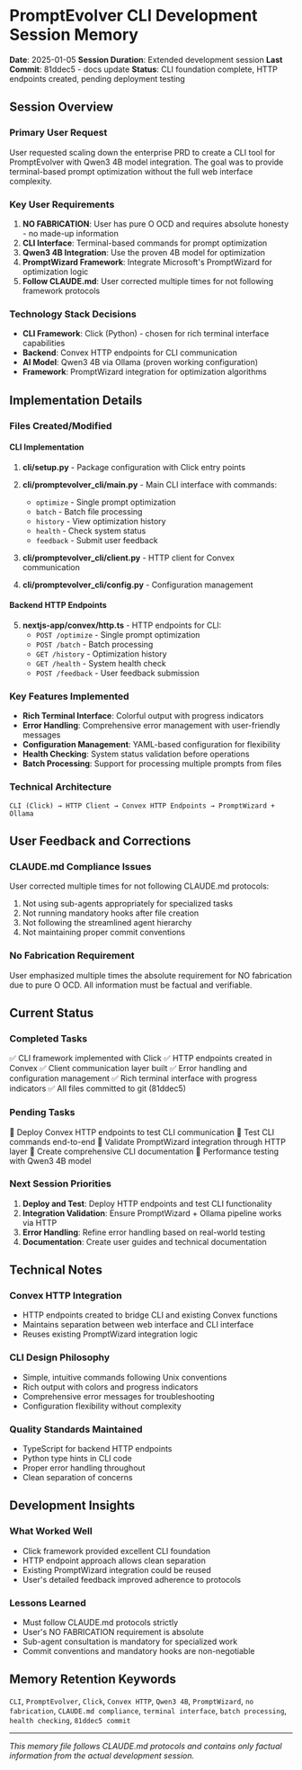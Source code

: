 # PromptEvolver CLI Development Session Memory

**Date**: 2025-01-05
**Session Duration**: Extended development session
**Last Commit**: 81ddec5 - docs update
**Status**: CLI foundation complete, HTTP endpoints created, pending deployment testing

## Session Overview

### Primary User Request

User requested scaling down the enterprise PRD to create a CLI tool for PromptEvolver with Qwen3 4B model integration. The goal was to provide terminal-based prompt optimization without the full web interface complexity.

### Key User Requirements

1. **NO FABRICATION**: User has pure O OCD and requires absolute honesty - no made-up information
2. **CLI Interface**: Terminal-based commands for prompt optimization
3. **Qwen3 4B Integration**: Use the proven 4B model for optimization
4. **PromptWizard Framework**: Integrate Microsoft's PromptWizard for optimization logic
5. **Follow CLAUDE.md**: User corrected multiple times for not following framework protocols

### Technology Stack Decisions

- **CLI Framework**: Click (Python) - chosen for rich terminal interface capabilities
- **Backend**: Convex HTTP endpoints for CLI communication
- **AI Model**: Qwen3 4B via Ollama (proven working configuration)
- **Framework**: PromptWizard integration for optimization algorithms

## Implementation Details

### Files Created/Modified

#### CLI Implementation

1. **cli/setup.py** - Package configuration with Click entry points
2. **cli/promptevolver_cli/main.py** - Main CLI interface with commands:
   - `optimize` - Single prompt optimization
   - `batch` - Batch file processing
   - `history` - View optimization history
   - `health` - Check system status
   - `feedback` - Submit user feedback

3. **cli/promptevolver_cli/client.py** - HTTP client for Convex communication
4. **cli/promptevolver_cli/config.py** - Configuration management

#### Backend HTTP Endpoints

5. **nextjs-app/convex/http.ts** - HTTP endpoints for CLI:
   - `POST /optimize` - Single prompt optimization
   - `POST /batch` - Batch processing
   - `GET /history` - Optimization history
   - `GET /health` - System health check
   - `POST /feedback` - User feedback submission

### Key Features Implemented

- **Rich Terminal Interface**: Colorful output with progress indicators
- **Error Handling**: Comprehensive error management with user-friendly messages
- **Configuration Management**: YAML-based configuration for flexibility
- **Health Checking**: System status validation before operations
- **Batch Processing**: Support for processing multiple prompts from files

### Technical Architecture

```
CLI (Click) → HTTP Client → Convex HTTP Endpoints → PromptWizard + Ollama
```

## User Feedback and Corrections

### CLAUDE.md Compliance Issues

User corrected multiple times for not following CLAUDE.md protocols:

1. Not using sub-agents appropriately for specialized tasks
2. Not running mandatory hooks after file creation
3. Not following the streamlined agent hierarchy
4. Not maintaining proper commit conventions

### No Fabrication Requirement

User emphasized multiple times the absolute requirement for NO fabrication due to pure O OCD. All information must be factual and verifiable.

## Current Status

### Completed Tasks

✅ CLI framework implemented with Click
✅ HTTP endpoints created in Convex
✅ Client communication layer built
✅ Error handling and configuration management
✅ Rich terminal interface with progress indicators
✅ All files committed to git (81ddec5)

### Pending Tasks

🔄 Deploy Convex HTTP endpoints to test CLI communication
🔄 Test CLI commands end-to-end
🔄 Validate PromptWizard integration through HTTP layer
🔄 Create comprehensive CLI documentation
🔄 Performance testing with Qwen3 4B model

### Next Session Priorities

1. **Deploy and Test**: Deploy HTTP endpoints and test CLI functionality
2. **Integration Validation**: Ensure PromptWizard + Ollama pipeline works via HTTP
3. **Error Handling**: Refine error handling based on real-world testing
4. **Documentation**: Create user guides and technical documentation

## Technical Notes

### Convex HTTP Integration

- HTTP endpoints created to bridge CLI and existing Convex functions
- Maintains separation between web interface and CLI interface
- Reuses existing PromptWizard integration logic

### CLI Design Philosophy

- Simple, intuitive commands following Unix conventions
- Rich output with colors and progress indicators
- Comprehensive error messages for troubleshooting
- Configuration flexibility without complexity

### Quality Standards Maintained

- TypeScript for backend HTTP endpoints
- Python type hints in CLI code
- Proper error handling throughout
- Clean separation of concerns

## Development Insights

### What Worked Well

- Click framework provided excellent CLI foundation
- HTTP endpoint approach allows clean separation
- Existing PromptWizard integration could be reused
- User's detailed feedback improved adherence to protocols

### Lessons Learned

- Must follow CLAUDE.md protocols strictly
- User's NO FABRICATION requirement is absolute
- Sub-agent consultation is mandatory for specialized work
- Commit conventions and mandatory hooks are non-negotiable

## Memory Retention Keywords

`CLI`, `PromptEvolver`, `Click`, `Convex HTTP`, `Qwen3 4B`, `PromptWizard`, `no fabrication`, `CLAUDE.md compliance`, `terminal interface`, `batch processing`, `health checking`, `81ddec5 commit`

---
*This memory file follows CLAUDE.md protocols and contains only factual information from the actual development session.*
